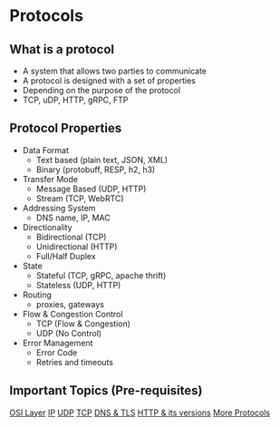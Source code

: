 # Protocols

## What is a protocol

- A system that allows two parties to communicate
- A protocol is designed with a set of properties
- Depending on the purpose of the protocol
- TCP, uDP, HTTP, gRPC, FTP

## Protocol Properties

- Data Format
    - Text based (plain text, JSON, XML)
    - Binary (protobuff, RESP, h2, h3)
- Transfer Mode
    - Message Based (UDP, HTTP)
    - Stream (TCP, WebRTC)
- Addressing System
    - DNS name, IP, MAC
- Directionality
    - Bidirectional (TCP)
    - Unidirectional (HTTP)
    - Full/Half Duplex
- State
    - Stateful (TCP, gRPC, apache thrift)
    - Stateless (UDP, HTTP)
- Routing
    - proxies, gateways
- Flow & Congestion Control
    - TCP (Flow & Congestion)
    - UDP (No Control)
- Error Management
    - Error Code
    - Retries and timeouts

## Important Topics (Pre-requisites)

[OSI Layer](../../networking/neteng/fundamentals.md)
[IP](../../networking/neteng/ip.md)
[UDP](../../networking/neteng/udp.md)
[TCP](../../networking/neteng/tcp.md)
[DNS & TLS](../../networking/neteng/protocols.md)
[HTTP & its versions](../../networking/neteng/https.md)
[More Protocols](../../networking/neteng/protocols2.md)